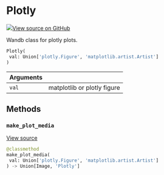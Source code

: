 # Plotly



[![](https://www.tensorflow.org/images/GitHub-Mark-32px.png)View source on GitHub](https://www.github.com/wandb/client/tree/v0.15.5/wandb/sdk/data_types/plotly.py#L33-L82)



Wandb class for plotly plots.

```python
Plotly(
 val: Union['plotly.Figure', 'matplotlib.artist.Artist']
)
```





| Arguments | |
| :--- | :--- |
| `val` | matplotlib or plotly figure |



## Methods

### `make_plot_media`



[View source](https://www.github.com/wandb/client/tree/v0.15.5/wandb/sdk/data_types/plotly.py#L42-L50)

```python
@classmethod
make_plot_media(
 val: Union['plotly.Figure', 'matplotlib.artist.Artist']
) -> Union[Image, 'Plotly']
```






